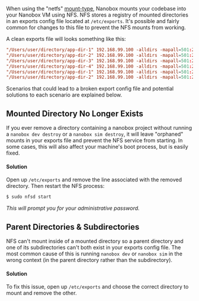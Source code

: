 When using the "netfs" [mount-type](/local-dev/nanobox-config-yml/#mount-type), Nanobox mounts your codebase into your Nanobox VM using NFS. NFS stores a registry of mounted directories in an exports config file located at `/etc/exports`. It's possible and fairly common for changes to this file to prevent the NFS mounts from working.

A clean exports file will looks something like this:

```conf
"/Users/user/directory/app-dir-1" 192.168.99.100 -alldirs -mapall=501:20
"/Users/user/directory/app-dir-2" 192.168.99.100 -alldirs -mapall=501:20
"/Users/user/directory/app-dir-3" 192.168.99.100 -alldirs -mapall=501:20
"/Users/user/directory/app-dir-4" 192.168.99.100 -alldirs -mapall=501:20
"/Users/user/directory/app-dir-1" 192.168.99.100 -alldirs -mapall=501:20
"/Users/user/directory/app-dir-2" 192.168.99.100 -alldirs -mapall=501:20
```

Scenarios that could lead to a broken export config file and potential solutions to each scenario are explained below.

## Mounted Directory No Longer Exists
If you ever remove a directory containing a nanobox project without running a `nanobox dev destroy` or a `nanobox sim destroy`, it will leave "orphaned" mounts in your exports file and prevent the NFS service from starting. In some cases, this will also affect your machine's boot process, but is easily fixed.

#### Solution
Open up `/etc/exports` and remove the line associated with the removed directory. Then restart the NFS process:

```bash
$ sudo nfsd start
```

*This will prompt you for your administrative password.*

## Parent Directories & Subdirectories
NFS can't mount inside of a mounted directory so a parent directory and one of its subdirectories can't both exist in your exports config file. The most common cause of this is running `nanobox dev` or `nanobox sim` in the wrong context (in the parent directory rather than the subdirectory).

#### Solution
To fix this issue, open up `/etc/exports` and choose the correct directory to mount and remove the other.
